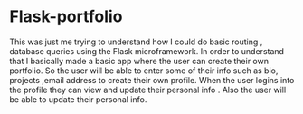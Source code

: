 # Flask-portfolio

This was just me trying to understand how I could do basic routing , database queries using the Flask microframework. In order to understand that I basically made a basic app where the user can create their own portfolio. So the user will be able to enter some of their info such as bio, projects ,email address to create their own profile. When the user logins into the profile they can view and update their personal info . Also the user will be able to update their personal info.
